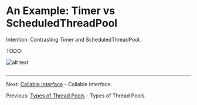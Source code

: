 # An Example: Timer vs ScheduledThreadPool

Intention: Contrasting Timer and ScheduledThreadPool.

TODO:

![alt text](../../etc/multithreading/img.png "Img")

```java

```

<hr>

Next: [Callable Interface](chapter_34.md "Callable Interface") - Callable Interface.

Previous: [Types of Thread Pools](chapter_32.md "Types of Thread Pools") - Types of Thread Pools.